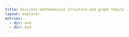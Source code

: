 ```yaml
---
title: discrete mathematical structure and graph theory
layout: explorer
entries:
  - dir: end
  - dir: mid
---
```

